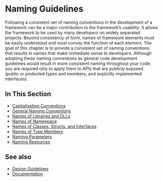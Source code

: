 # Naming Guidelines

Following a consistent set of naming conventions in the development of a framework can be a major contribution to the framework’s usability.
It allows the framework to be used by many developers on widely separated projects.
Beyond consistency of form, names of framework elements must be easily understood and must convey the function of each element.
The goal of this chapter is to provide a consistent set of naming conventions that results in names that make immediate sense to developers.
Although adopting these naming conventions as general code development guidelines would result in more consistent naming throughout your code, you are required only to apply them to APIs that are publicly exposed (public or protected types and members, and explicitly implemented interfaces).
 
## In This Section

* [Capitalisation Conventions](/docs/documentation/design_guidelines/naming_guidelines/capitalisation_conventions)
* [General Naming Conventions](/docs/documentation/design_guidelines/naming_guidelines/general_naming_conventions)
* [Names of Libraries and DLLs](/docs/documentation/design_guidelines/naming_guidelines/names_of_libraries_and_dlls)
* [Names of Namespace](/docs/documentation/design_guidelines/naming_guidelines/names_of_namespace)
* [Names of Classes, Structs, and Interfaces](/docs/documentation/design_guidelines/naming_guidelines/names_of_classes_structs_and_interfaces)
* [Names of Type Members](/docs/documentation/design_guidelines/naming_guidelines/names_of_type_members)
* [Naming Parameters](/docs/documentation/design_guidelines/naming_guidelines/naming_parameters)
* [Naming Resources](/docs/documentation/design_guidelines/naming_guidelines/naming_resources)
​
## See also

* [Design Guidelines](/docs/documentation/design_guidelines)
* [Documentation](/docs/documentation)
